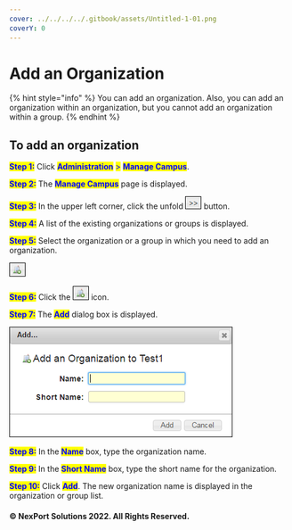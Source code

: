 ```yaml
---
cover: ../../../../.gitbook/assets/Untitled-1-01.png
coverY: 0
---
```


# Add an Organization

{% hint style="info" %}
You can add an organization. Also, you can add an organization within an organization, but you cannot add an organization within a group.
{% endhint %}

## **To add an organization**

<mark style="color:blue;">**Step 1:**</mark>  Click <mark style="color:blue;">**Administration**</mark> <mark style="color:blue;"></mark><mark style="color:blue;">></mark> <mark style="color:blue;"></mark><mark style="color:blue;">**Manage Campus**</mark>.

<mark style="color:blue;">**Step 2:**</mark>  The <mark style="color:blue;">**Manage Campus**</mark> page is displayed.

<mark style="color:blue;">**Step 3:**</mark>  In the upper left corner, click the unfold ![](/.gitbook/assets/Right.png) button.

<mark style="color:blue;">**Step 4:**</mark>  A list of the existing organizations or groups is displayed.

<mark style="color:blue;">**Step 5:**</mark>  Select the organization or a group in which you need to add an organization.

![](/.gitbook/assets/Add_Organization.png)

<mark style="color:blue;">**Step 6:**</mark>  Click the ![](/.gitbook/assets/Add_Organization.png) icon.

<mark style="color:blue;">**Step 7:**</mark>  The <mark style="color:blue;">**Add**</mark> <mark style="color:blue;"></mark><mark style="color:blue;"></mark> dialog box is displayed.

![](/.gitbook/assets/Add_ORG.png)

<mark style="color:blue;">**Step 8:**</mark>  In the <mark style="color:blue;">**Name**</mark> <mark style="color:blue;"></mark><mark style="color:blue;"></mark> box, type the organization name.

<mark style="color:blue;">**Step 9:**</mark>  In the <mark style="color:blue;">**Short Name**</mark> <mark style="color:blue;"></mark><mark style="color:blue;"></mark> box, type the short name for the organization.

<mark style="color:blue;">**Step 10:**</mark>  Click <mark style="color:blue;">**Add**</mark>. The new organization name is displayed in the organization or group list.

#### © NexPort Solutions 2022. All Rights Reserved.

